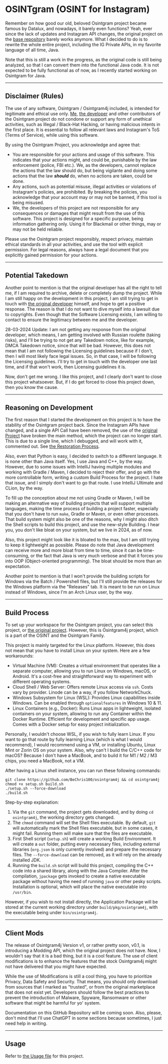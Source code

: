 # OSINTgram (OSINT for Instagram)
Remember on how good our old, beloved Osintgram project became famous by Datalux,
and nowadays, it barely even functions? Yeah, ever since the lack of updates and
Instagram API changes, the original project on the
[base repository](https://github.com/Datalux/Osintgram) barely works anymore.
What I decided to do is to rewrite the whole entire project, including the IG
Private APIs, in my favorite language of all time, Java.

Note that this is still a work in the progress, as the original code is still
being analyzed, so that I can convert them into the functional Java code. It is
not expected to be fully functional as of now, as I recently started working on
Osintgram for Java.

---

## Disclaimer (Rules)
The use of any software, Osintgram / Osintgram4j included, is intended for
legitimate and ethical use only. [Me](https://github.com/BeChris100),
[the developer](https://github.com/Datalux) and other contributors of the Osintgram
project do not condone or support any form of unethical activities, such as Illegal
/ Black-Hat Hacking, or having malicious intents in the first place. It is essential
to follow all relevant laws and Instagram's ToS (Terms of Service), while using
this software.

By using the Osintgram Project, you acknowledge and agree that:

- You are responsible for your actions and usage of this software. This indicates
  that your actions might, and could be, punishable by the law enforcement (police,
  FBI etc.). We, as the developers, cannot replace the actions that the law should
  do, but being vigilante and doing some actions that the law ***should*** do, when
  no actions are taken, could be done.
- Any actions, such as potential misuse, illegal activities or violations of
  Instagram's policies, are prohibited. By breaking the policies, you acknowledge
  that your account may or may not be banned, if this tool is being misused.
- We, the developers of this project are not responsible for any consequences or
  damages that might result from the use of this software. This project is designed
  for a specific purpose, being information gathering only. Using it for Blackmail
  or other things, may or may not be held reliable.

Please use the Osintgram project responsibly, respect privacy, maintain ethical
standards in all your activities, and use the tool with explicit permission. For
legal reasons, always have a legal document that you explicitly gained permission
for your actions.

---

## Potential Takedown
Another point to mention is that the original developer has all the right to tell
me, if I am required to archive, delete or completely dump the project. While I am
still happy on the development in this project, I am still trying to get in touch
with [the original developer](https://github.com/Datalux) himself, and hope to get
a positive response. The reason is that I do not want to dive myself into a lawsuit
due to copyrights. Even though that the Software Licensing exists, I am willing to
contact to ensure the legitimacy between me and the developer.

28-03-2024 Update: I am not getting any response from the original developer, which
means, I am getting involved with Russian roulette (taking risks), and I'll be
trying to not get any Takedown notice, like for example, DMCA Takedown notice,
since that will be bad. However, this does not mean that I am not following the
Licensing guidelines because if I don't, then I will most likely face legal issues.
So, in that case, I will be following the Licensing guidelines. I'll try to get in
touch with the developer one last time, and if that won't work, then Licensing
guidelines it is.

Now, don't get me wrong. I like this project, and I clearly don't want to close this
project whatsoever. But, if I do get forced to close this project down, then you
know the cause.

---

## Reasoning on Development
The first reason that I started the development on this project is to have the
stability of the Osintgram project back. Since the Instagram APIs have changed, and
a single API Call have been removed, the use of the
[original Project](https://github.com/Datalux/Osintgram) have broken the main
method, which the project can no longer start. This is due to a single line, which
I debugged, and will work with it, commented out. See
[the Restoration Process](docs.d/OrigRestore.md).

Also, even that Python is easy, I decided to switch to a different language. It is
none other than Java itself. Yes, I use Java and C++, by the way. However,
due to some issues with IntelliJ having multiple modules and working with Gradle /
Maven, I decided to reject their offer, and go with the more controllable form,
writing a custom Build Process for the project. I hate that issue, and I simply
don't want to go that route. I use IntelliJ Ultimate and CLion, by the way.

To fill up the conception about me not using Gradle or Maven, I will be making
an alternative way of building projects that will support multiple languages, making
the time process of building a project faster, especially that you don't have to
run `make`, Gradle or Maven, or even other processes. That build system might
also be one of the reasons, why I might also ditch the Shell scripts to build this
project, and use the new-style Building. I hear you, you don't like bloat on your
system, but we live in 2024, as of now.

Also, this project might look like it is bloated to the max, but I am still trying
to keep it lightweight as possible. Please do note that Java development can
receive more and more bloat from time to time, since it can be time-consuming, or
the fact that Java is very much verbose and that it forces you into OOP
(Object-oriented programming). The bloat should be more than an expectation.

Another point to mention is that I won't provide the building scripts for Windows
via the Batch / Powershell files, but I'll still provide the releases for the
Windows platform via the "Releases" tab. It is meant to be run on Linux instead of
Windows, since I'm an Arch Linux user, by the way.

---

## Build Process
To set up your workspace for the Osintgram project, you can select this project,
or [the original project](https://github.com/Datalux/Osintgram). However, this is
Osintgram4j project, which is a part of the OSINT and the Osintgram Family.

This project is mainly targeted for the Linux platform. However, this does not
mean that you have to install Linux on your system. Here are a few workarounds:

- Virtual Machine (VM): Creates a virtual environment that operates like a
  separate computer, allowing you to run Linux on Windows, macOS, or Android.
  It's a cost-free and straightforward way to experiment with different operating
  systems.
- Cloud Shell / Web Server: Offers remote Linux access via `ssh`. Costs vary by
  provider. Linode can be a way, if you follow NetworkChuck.
- Windows Subsystem for Linux (WSL): Provides Linux capabilities inside Windows.
  Can be enabled through `optionalfeatures` in Windows 10 & 11.
- Linux Containers (e.g., Docker): Runs Linux apps in lightweight, isolated
  containers on your system, allowing to run any Container within the Docker 
  Runtime. Efficient for development and specific app usage. Comes with a Docker
  setup for easy project initialization.

Personally, I wouldn't choose WSL, if you wish to fully learn Linux. If you want
to go that route by fully learning Linux (which is what I would recommend), I would
recommend using a VM, or installing Ubuntu, Linux Mint or Zorin OS on your system.
Also, why can't I build the C/C++ code for macOS? Because I don't have a MacBook,
and to build it for M1 / M2 / M3 chips, you need a MacBook, not a VM.

After having a Linux shell instance, you can run these following commands:
```shell
git clone https://github.com/BeChris100/osintgram4j && cd osintgram4j
chmod +x setup.sh build.sh
./setup.sh --force-download
./build.sh
```

Step-by-step explanation:
1. Via the `git` command, the project gets downloaded, and by doing
   `cd osintgram4j`, the working directory gets changed.
2. The `chmod` command will set the Shell files executable. By default, `git`
   will automatically mark the Shell files executable, but in some cases, it might
   fail. Running them will make sure that the files are executable.
3. First Shell script (`setup.sh`) will create a working Build Environment. It
   will create a `out` folder, putting every necessary files, including external
   libraries (`org.json` is only currently involved) and prepare the necessary
   files. The `--force-download` can be removed, as it will rely on the already
   installed JDK. 
4. Running the `build.sh` script will build this project, compiling the C++ code
   into a shared library, along with the Java Compiler. After the compilation,
   `jpackage` gets invoked to create a native executable package without having
   the need of running `java` or other pesky scripts. Installation is optional,
   which will place the native executable into `/usr/bin`.

However, if you wish to not install directly, the Application Package will be stored
at the current working directory under `build/pkg/osintgram4j`, with the executable
being under `bin/osintgram4j`.

---

## Client Mods
The release of Osintgram4j Version v1, or rather pretty soon, v0.1, is introducing
a Modding API, which the original project does not have. Now, I wouldn't say that
it is a bad thing, but it is a cool feature. The use of client modifications is to
enhance the features that the stock Osintgram4j might not have delivered that you
might have expected.

While the use of Modifications is still a cool thing, you have to prioritize
Privacy, Data Safety and Security. That means, you should only download from sources
that I marked as "trusted", or from the original marketplace that does not exist
yet. Developers should follow the best practices to prevent the introduction of
Malware, Spyware, Ransomware or other software that might be harmful for yo' system.

Documentation on this GitHub Repository will be coming soon. Also, please, don't
mind that I'll use ChatGPT in some sections because sometimes, I just need help in
writing.

---

## Usage
Refer to [the Usage file](docs.d/USAGE.md) for this project.